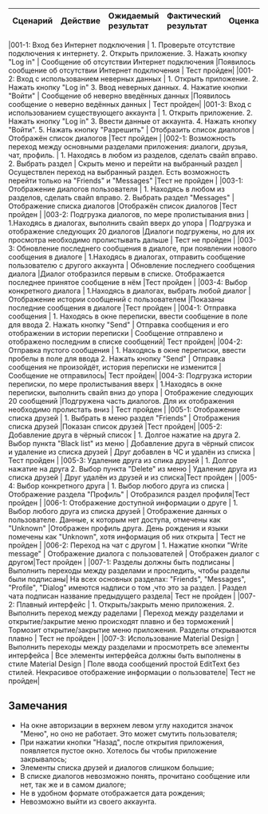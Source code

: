 |Cценарий|Действие|Ожидаемый результат|Фактический результат| Оценка|
|:---|:---|:---|:---|:---|

|001-1: Вход без Интернет подключения | 1. Проверьте отсутствие подключения к интернету. 2. Открыть приложение. 3. Нажать кнопку "Log in" | Сообщение об отсутствии Интернет подключения |Появилось сообщение об отсутствии Интернет подключения | Тест пройден|
|001-2: Вход с использованием неверных данных | 1. Открыть приложение. 2. Нажать кнопку "Log in" 3. Ввод неверных данных. 4. Нажатие кнопки "Войти" | Сообщение об неверно введённых данных |Появилось сообщение о неверно ведённых данных | Тест пройден|
|001-3: Вход с использованием существующего аккаунта | 1. Открыть приложение. 2. Нажать кнопку "Log in" 3. Ввести данные от аккаунта. 4. Нажать кнопку "Войти". 5. Нажать кнопку "Разрешить" | Отобразить список диалогов |Отображён список диалогов |Тест пройден |
|002-1: Возможность переход между основными разделами приложения: диалоги, друзья, чат, профиль. | 1. Находясь в любом из разделов, сделать свайп вправо. 2. Выбрать раздел | Скрыть меню и перейти на выбранный раздел |Осуществлен переход на выбранный раздел. Есть возможность перейти только на "Friends" и "Messages" |Тест не пройден |
|003-1: Отображение диалогов пользователя | 1. Находясь в любом из разделов, сделать свайп вправо. 2. Выбрать раздел "Messages" | Отображение списка диалогов |Отображён список диалогов |Тест пройден |
|003-2: Подгрузка диалогов, по мере пролистывания вниз | 1.Находясь в диалогах, выполнить свайп вверх до упора | Подгрузка и отображение следующих 20 диалогов |Диалоги подгружены, но для их просмотра необходимо пролистывать дальше | Тест не пройден |
|003-3: Обновление последнего сообщения в диалоге, при появлении нового сообщения в диалоге | 1.Находясь в диалогах, отправить сообщение пользователю с другого аккаунта | Обновление последнего сообщения диалога |Диалог отобразился первым в списке. Отображается последнее принятое сообщение в нём |Тест пройден |
|003-4: Выбор конкретного диалога | 1.Находясь в диалогах, выбрать любой диалог | Отображение истории сообщений с пользователем |Показаны последние сообщения в диалоге |Тест пройден |
|004-1: Отправка сообщения | 1. Находясь в окне переписки, ввести сообщение в поле для ввода 2. Нажать кнопку  "Send" | Отправка сообщения и его отображении в истории переписки | Сообщение отправлено и отображено последним в списке сообщений| Тест пройден|
|004-2: Отправка пустого сообщения | 1. Находясь в окне переписки, ввести пробелы в поле для ввода 2. Нажать кнопку  "Send" | Отправка сообщения не произойдёт, история переписки не изменится | Сообщение не отправилось| Тест пройден|
|004-3: Подгрузка истории переписки, по мере пролистывания вверх | 1.Находясь в окне переписки, выполнить свайп вниз до упора | Отображение следующих 20 сообщений |Подгружена часть диалогов. Для их отображения необходимо пролистать вниз | Тест пройден |
|005-1: Отображение списка друзей | 1. Выбрать в меню раздел "Friends" | Отображения списка друзей |Показан список друзей |Тест пройден|
|005-2: Добавление друга в чёрный список | 1. Долгое нажатие на друга 2. Выбор пункта "Black list" из меню | Добавление друга в чёрный список и удаление из списка друзей | Друг добавлен в ЧС и удалён из списка |Тест пройден |
|005-3: Удаление друга из спика друзей | 1. Долгое нажатие на друга 2. Выбор пункта "Delete" из меню | Удаление друга из списка друзей | Друг удалён из друзей и из списка|Тест пройден |
|005-4: Выбор конкретного друга | 1. Выбор любого друга из списка | Отображение раздела "Профиль" | Отобразился раздел профиля|Тест пройден |
|006-1: Отображение доступной информации о друге | 1. Выбор любого друга из списка друзей | Отображение данных о пользователе. Данные, к которым нет доступа, отмечены как "Unknown" |Отображен профиль друга. День рождения и языки помечены как "Unknown", хотя информация об них открыта | Тест не пройден |
|006-2: Переход на чат с другом | 1. Нажатие кнопки "Write message" | Отображение диалога с пользователей | Отображен диалог с другом|Тест пройден |
|007-1: Разделы должны быть подписаны | Выполнить переходы между разделами и проследить, чтобы разделы были подписаны| На всех основных разделах: "Friends", "Messages", "Profile", "Dialog" имеются надписи о том ,что это за раздел. | Раздел чата подписан название предыдущего раздела| Тест не пройден |
|007-2: Плавный интерфейс | 1. Открыть/закрыть меню приложения. 2. Выполнить переход между раделами | Переход между разделами и открытие/закрытие меню происходят плавно и без торможений | Тормозит открытие/закрытие меню приложения. Разделы открываются плавно | Тест не пройден |
|007-3: Использование Material Design | Выполнить переходы между разделами и просмотреть все элементы интерфейса | Все элементы интерфейса должны быть выполнены в стиле Material Design | Поле ввода сообщений простой EditText без стилей. Некрасивое отображение информации о пользователе| Тест не пройден|

## Замечания
* На окне авторизации в верхнем левом углу находится значок "Меню", но оно не работает. Это может смутить пользователя;
* При нажатии кнопки "Назад", после открытия приложения, появляется пустое окно. Хотелось бы чтобы приложение закрывалось;
* Элементы списка друзей и диалогов слишком большие;
* В списке диалогов невозможно понять, прочитано сообщение или нет, так же и в самом диалоге;
* Не в удобном формате отображается дата рождения;
* Невозможно выйти из своего аккаунта.